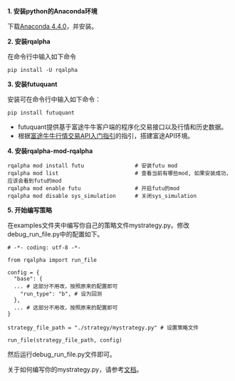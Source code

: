 **1. 安装python的Anaconda环境**

下载[Anaconda 4.4.0](https://mirrors.tuna.tsinghua.edu.cn/anaconda/archive/Anaconda3-4.4.0-Windows-x86_64.exe)，并安装。

**2. 安装rqalpha**

在命令行中输入如下命令

```
pip install -U rqalpha
```

**3. 安装futuquant**

安装可在命令行中输入如下命令：

```
pip install futuquant
```

- futuquant提供基于富途牛牛客户端的程序化交易接口以及行情和历史数据。
- 根据[富途牛牛行情交易API入门指引](https://futunnopen.github.io/futuquant/document/Futunn_API_Intro/)的指引，搭建富途API环境。

**4. 安装rqalpha-mod-rqalpha**

```
rqalpha mod install futu				# 安装futu mod
rqalpha mod list						# 查看当前有哪些mod, 如果安装成功，应该会看到futu的mod
rqalpha mod enable futu  				# 开启futu的mod
rqalpha mod disable sys_simulation		# 关闭sys_simulation
```

**5. 开始编写策略**

在examples文件夹中编写你自己的策略文件mystrategy.py。修改debug_run_file.py中的配置如下。

```
# -*- coding: utf-8 -*-

from rqalpha import run_file

config = {
  "base": {
  ... # 这部分不用改，按照原来的配置即可
    "run_type": "b", # 设为回测
  },
  ... # 这部分不用改，按照原来的配置即可
}

strategy_file_path = "./strategy/mystrategy.py" # 设置策略文件

run_file(strategy_file_path, config)
```

然后运行debug_run_file.py文件即可。

关于如何编写你的mystrategy.py，请参考[文档](http://rqalpha.readthedocs.io/zh_CN/latest/intro/overview.html)。
